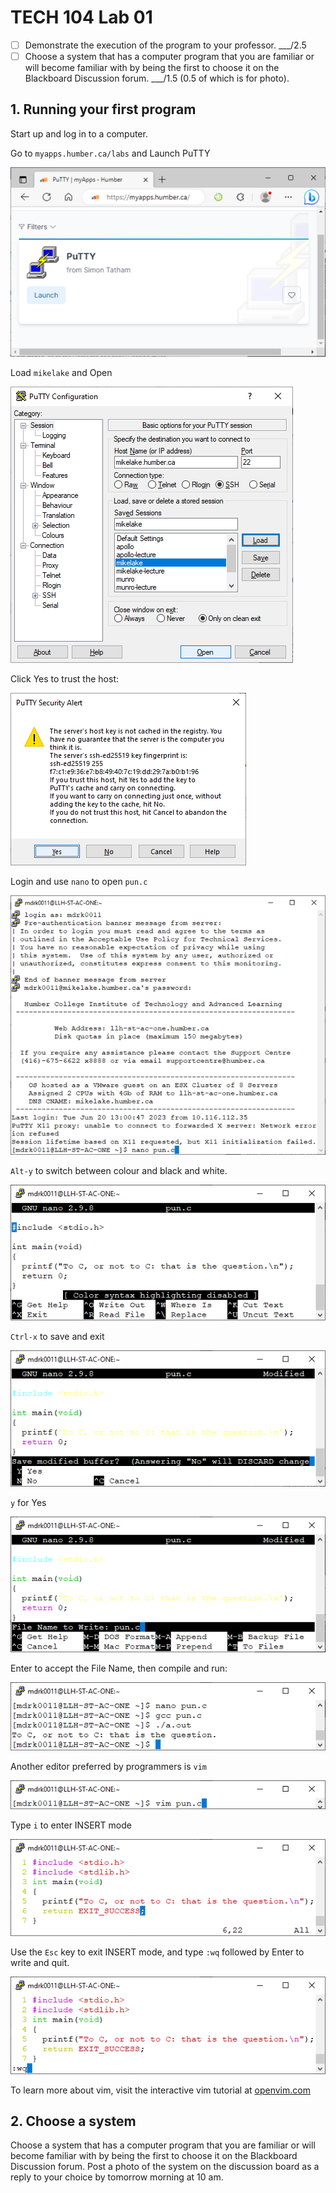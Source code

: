 # TECH 104 Lab 01

- [ ] Demonstrate the execution of the program to your professor. ___/2.5
- [ ] Choose a system that has a computer program that you are familiar or will
    become familiar with by being the first to choose it on the Blackboard
    Discussion forum. ___/1.5 (0.5 of which is for photo).

## 1. Running your first program

Start up and log in to a computer.

Go to `myapps.humber.ca/labs` and Launch PuTTY

![](media/6.png)

Load `mikelake` and Open

![](media/7.png)

Click Yes to trust the host:

![](media/8.png)

Login and use `nano` to open `pun.c`

![](media/9.png)

`Alt-y` to switch between colour and black and white.

![](media/10.png)

`Ctrl-x` to save and exit

![](media/11.png)

`y` for Yes

![](media/12.png)

Enter to accept the File Name, then compile and run:

![](media/13.png)

Another editor preferred by programmers is `vim`

![](media/14.png)

Type `i` to enter INSERT mode

![](media/15.png)

Use the `Esc` key to exit INSERT mode, and type `:wq` followed by Enter to write and
quit.

![](media/16.png)

To learn more about vim, visit the interactive vim tutorial at [openvim.com](https://openvim.com/)

## 2. Choose a system

Choose a system that has a computer program that you are familiar or will become
familiar with by being the first to choose it on the Blackboard Discussion
forum. Post a photo of the system on the discussion board as a reply to your choice by tomorrow morning at 10 am.
